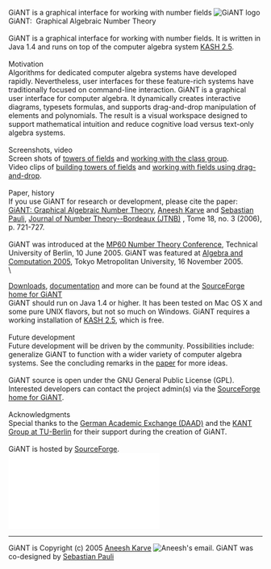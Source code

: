 GiANT is a graphical interface for working with number fields
![GiANT
logo](./GiANT%20-%20Graphical%20Algebra%20System_files/title.png)GiANT: 
Graphical Algebraic Number Theory\
\
 GiANT is a graphical interface for working with number fields. It is
written in Java 1.4 and runs on top of the computer algebra system [KASH
2.5](http://www.math.tu-berlin.de/~kant/kash.html).\
 \
 Motivation\
 Algorithms for dedicated computer algebra systems have developed
rapidly. Nevertheless, user interfaces for these feature-rich systems
have traditionally focused on command-line interaction. GiANT is a
graphical user interface for computer algebra. It dynamically creates
interactive diagrams, typesets formulas, and supports drag-and-drop
manipulation of elements and polynomials. The result is a visual
workspace designed to support mathematical intuition and reduce
cognitive load versus text-only algebra systems.\
 \
 Screenshots, video\
 Screen shots of [towers of
fields](http://giantsystem.sourceforge.net/images/tower.png) and
[working with the class
group](http://giantsystem.sourceforge.net/images/classGroup.png). \
 Video clips of [building towers of
fields](http://giantsystem.sourceforge.net/images/towers.mov) and
[working with fields using
drag-and-drop](http://giantsystem.sourceforge.net/images/drag-and-drop.mov).\
 \
 Paper, history\
 If you use GiANT for research or development, please cite the paper: 
[GiANT: Graphical Algebraic Number
Theory](http://jtnb.cedram.org/cedram-bin/article/JTNB_2006__18_3_721_0.pdf),
[Aneesh Karve](http://pages.cs.wisc.edu/~karve/) and [Sebastian
Pauli](http://www.math.tu-berlin.de/~pauli/), [Journal of Number
Theory--Bordeaux
(JTNB)](http://almira.math.u-bordeaux.fr/jtnb/jtnb_english.html) , Tome
18, no. 3 (2006), p. 721-727.\
 \
 GiANT was introduced at the [MP60 Number Theory
Conference](http://www.math.tu-berlin.de/~kant/MP60/), Technical
University of Berlin, 10 June 2005. GiANT was featured at [Algebra and
Computation 2005](http://tnt.math.metro-u.ac.jp/ac/2005/index.en.html),
Tokyo Metropolitan University, 16 November 2005.\
 \

[Downloads](https://sourceforge.net/project/showfiles.php?group_id=141452),
[documentation](https://sourceforge.net/docman/?group_id=141452) and
more can be found at the [SourceForge home for
GiANT](http://sourceforge.net/projects/giantsystem/)\
 GiANT should run on Java 1.4 or higher. It has been tested on Mac OS X
and some pure UNIX flavors, but not so much on Windows. GiANT requires a
working installation of [KASH
2.5](http://www.math.tu-berlin.de/~kant/download.html), which is free.\
 \
 Future development\
 Future development will be driven by the community. Possibilities
include:  generalize GiANT to function with a wider variety of computer
algebra systems. See the concluding remarks in the
[paper](http://jtnb.cedram.org/cedram-bin/article/JTNB_2006__18_3_721_0.pdf)
for more ideas.\
 \
 GiANT source is open under the GNU General Public License (GPL).
Interested developers can contact the project admin(s) via the
[SourceForge home for
GiANT](http://sourceforge.net/projects/giantsystem/).\
 \
 Acknowledgments\
 Special thanks to the [German Academic Exchange
(DAAD)](http://www.daad.org/) and the [KANT Group at
TU-Berlin](http://www.math.tu-berlin.de/~kant) for their support during
the creation of GiANT.\
\
 GiANT is hosted by
[SourceForge](http://sourceforge.net/).[![sourceforge
logo](./GiANT%20-%20Graphical%20Algebra%20System_files/sflogo.php)](http://sourceforge.net/)

* * * * *

GiANT is Copyright (c) 2005 [Aneesh
Karve](http://pages.cs.wisc.edu/~karve/) ![Aneesh's
email](./GiANT%20-%20Graphical%20Algebra%20System_files/creatorEmail.png).
GiANT was co-designed by [Sebastian Pauli](http://www.math.tu-berlin.de/~pauli/) 
